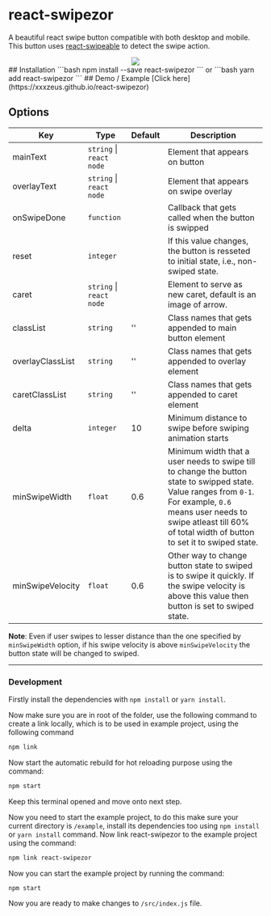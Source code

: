 # react-swipezor
A beautiful react swipe button compatible with both desktop and mobile. This button uses [react-swipeable](https://github.com/FormidableLabs/react-swipeable) to detect the swipe action.

<center>
<img src="https://xxxzeus.github.io/asset/swipe-mock.gif" />
</center>
## Installation
```bash
npm install --save react-swipezor
```
or
```bash
yarn add react-swipezor
```
## Demo / Example
[Click here](https://xxxzeus.github.io/react-swipezor)

## Options
| Key              | Type                 | Default | Description                                                                                                                                                                                                                            |
|------------------|----------------------|---------|----------------------------------------------------------------------------------------------------------------------------------------------------------------------------------------------------------------------------------------|
| mainText         | `string` \| `react node` |         | Element that appears on button                                                                                                                                                                                                         |
| overlayText      | `string` \| `react node` |         | Element that appears on swipe overlay                                                                                                                                                                                                  |
| onSwipeDone      | `function`             |         | Callback that gets called when the button is swipped                                                                                                                                                                                   |
| reset            | `integer`            |         | If this value changes, the button is resseted to initial state, i.e., non-swiped state.                                                                                                                                                |
| caret | `string` \| `react node` |   | Element to serve as new caret, default is an image of arrow.
| classList        | `string`               | ''      | Class names that gets appended to main button element                                                                                                                                                                                  |
| overlayClassList | `string`               | ''      | Class names that gets appended to overlay element                                                                                                                                                                                      |
| caretClassList   | `string`               | ''      | Class names that gets appended to caret element                                                                                                                                                                                        |
| delta            | `integer`              | 10      | Minimum distance to swipe before swiping animation starts                                                                                                                                                                              |
| minSwipeWidth    | `float`              | 0.6     | Minimum width that a user needs to swipe till to change the button state to swipped state. Value ranges from `0-1`. For example, `0.6` means user needs to swipe atleast till 60% of total width of button to set it to swiped state. |
| minSwipeVelocity | `float`              | 0.6     | Other way to change button state to swiped is to swipe it quickly. If the swipe velocity is above this value then button is set to swiped state.  |

**Note**: Even if user swipes to lesser distance than the one specified by `minSwipeWidth` option, if his swipe velocity is above `minSwipeVelocity` the button state will be changed to swiped.


---
### Development
Firstly install the dependencies with `npm install` or `yarn install`.

Now make sure you are in root of the folder, use the following command to create a link locally, which is to be used in example project, using the following command
```bash
npm link
```
Now start the automatic rebuild for hot reloading purpose using the command:
```bash
npm start
```
Keep this terminal opened and move onto next step.

Now you need to start the example project, to do this make sure your current directory is `/example`, install its dependencies too using `npm install` or `yarn install` command. Now link react-swipezor to the example project using the command:
```bash
npm link react-swipezor
```
Now you can start the example project by running the command:
```
npm start
```
Now you are ready to make changes to `/src/index.js` file.

